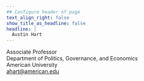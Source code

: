 ```yaml
---
## Configure header of page
text_align_right: false
show_title_as_headline: false
headline: |
  Austin Hart
---
```


<!-- this is a subheadline -->
Associate Professor  
Department of Politics, Governance, and Economics  
American University  
ahart@american.edu  